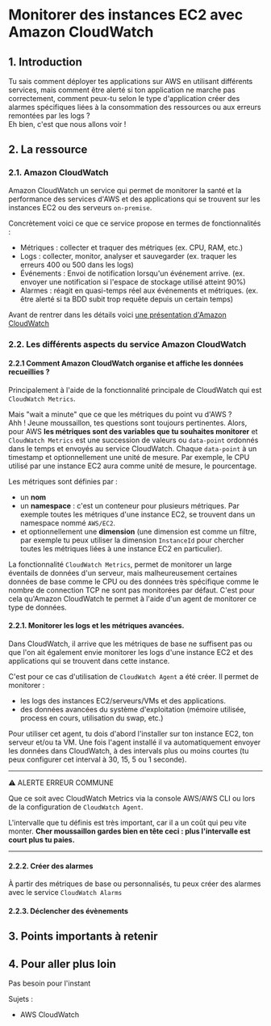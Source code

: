 # Monitorer des instances EC2 avec Amazon CloudWatch

## 1. Introduction
Tu sais comment déployer tes applications sur AWS en utilisant différents services, 
mais comment être alerté si ton application ne marche pas correctement, comment peux-tu selon le type d'application créer des alarmes spécifiques
liées à la consommation des ressources ou aux erreurs remontées par les logs ?  
Eh bien, c'est que nous allons voir !

## 2. La ressource
### 2.1. Amazon CloudWatch
Amazon CloudWatch un service qui permet de monitorer la santé et la performance des services d'AWS et des applications
qui se trouvent sur les instances EC2 ou des serveurs `on-premise`.

Concrètement voici ce que ce service propose en termes de fonctionnalités :
- Métriques : collecter et traquer des métriques (ex. CPU, RAM, etc.)
- Logs : collecter, monitor, analyser et sauvegarder (ex. traquer les erreurs 400 ou 500 dans les logs)
- Événements : Envoi de notification lorsqu'un événement arrive. (ex. envoyer une notification si l'espace de stockage utilisé atteint 90%)
- Alarmes : réagit en quasi-temps réel aux événements et métriques. (ex. être alerté si ta BDD subit trop requête depuis un certain temps)

Avant de rentrer dans les détails voici [une présentation d'Amazon CloudWatch](https://www.youtube.com/watch?v=k7wuIrHU4UY)

### 2.2. Les différents aspects du service Amazon CloudWatch
#### 2.2.1 Comment Amazon CloudWatch organise et affiche les données recueillies ?
Principalement à l'aide de la fonctionnalité principale de CloudWatch qui est `CloudWatch Metrics`.

Mais "wait a minute" que ce que les métriques du point vu d'AWS ?  
Ahh ! Jeune moussaillon, tes questions sont toujours pertinentes. 
Alors, pour AWS **les métriques sont des variables que tu souhaites monitorer** 
et `CloudWatch Metrics` est une succession de valeurs 
ou `data-point` ordonnés dans le temps et envoyés au service CloudWatch.
Chaque `data-point` à un timestamp et optionnellement une unité de mesure. 
Par exemple, le CPU utilisé par une instance EC2 aura comme unité de mesure, le pourcentage.

Les métriques sont définies par :
- un **nom** 
- un **namespace** : c'est un conteneur pour plusieurs métriques.
  Par exemple toutes les métriques d'une instance EC2, se trouvent dans un namespace nommé `AWS/EC2`.
- et optionnellement une **dimension** 
  (une dimension est comme un filtre, par exemple tu peux utiliser la dimension `InstanceId` 
  pour chercher toutes les métriques liées à une instance EC2 en particulier).

La fonctionnalité `CloudWatch Metrics`, permet de monitorer un large éventails de données d'un serveur, 
mais malheureusement certaines données de base comme le CPU 
ou des données très spécifique comme le nombre de connection TCP ne sont pas monitorées par défaut.
C'est pour cela qu'Amazon CloudWatch te permet à l'aide d'un agent de monitorer ce type de données.


#### 2.2.1. Monitorer les logs et les métriques avancées.
Dans CloudWatch, il arrive que les métriques de base ne suffisent pas ou que l'on ait également envie monitorer les logs d'une instance EC2 et des applications qui se trouvent dans cette instance.

C'est pour ce cas d'utilisation de `CloudWatch Agent` a été créer. Il permet de monitorer : 
- les logs des instances EC2/serveurs/VMs et des applications.
- des données avancées du système d'exploitation (mémoire utilisée, process en cours, utilisation du swap, etc.) 

Pour utiliser cet agent, tu dois d'abord l'installer sur ton instance EC2, ton serveur et/ou ta VM.
Une fois l'agent installé il va automatiquement envoyer les données dans CloudWatch, à des intervals plus ou moins courtes 
(tu peux configurer cet interval à 30, 15, 5 ou 1 seconde).

___
⚠️ ALERTE ERREUR COMMUNE

Que ce soit avec CloudWatch Metrics via la console AWS/AWS CLI ou lors de la configuration de `CloudWatch Agent`.

L'intervalle que tu définis est très important, car il a un coût qui peu vite monter.
**Cher moussaillon gardes bien en tête ceci : plus l'intervalle est court plus tu paies.**

___


#### 2.2.2. Créer des alarmes
À partir des métriques de base ou personnalisés, tu peux créer des alarmes avec le service `CloudWatch Alarms`

#### 2.2.3. Déclencher des évènements


## 3. Points importants à retenir


## 4. Pour aller plus loin
Pas besoin pour l'instant



Sujets :
- AWS CloudWatch

